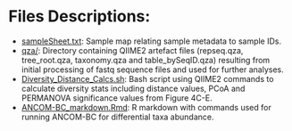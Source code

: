 # Files Descriptions:

- [sampleSheet.txt](sampleSheet.txt): Sample map relating sample metadata to sample IDs.  
- [qza/](qza/): Directory containing QIIME2 artefact files (repseq.qza, tree_root.qza, taxonomy.qza and table_bySeqID.qza) resulting from initial processing of fastq sequence files and used for further analyses.  
- [Diversity_Distance_Calcs.sh](Diversity_Distance_Calcs.sh): Bash script using QIIME2 commands to calculate diversity stats including distance values, PCoA and PERMANOVA significance values from Figure 4C-E.   
- [ANCOM-BC_markdown.Rmd](ANCOM-BC_markdown.Rmd): R markdown with commands used for running ANCOM-BC for differential taxa abundance.  
